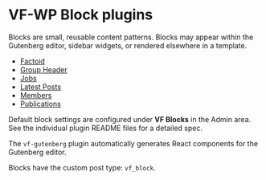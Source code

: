 # VF-WP Block plugins

Blocks are small, reusable content patterns. Blocks may appear within the Gutenberg editor, sidebar widgets, or rendered elsewhere in a template.

* [Factoid](/wp-content/plugins/vf-factoid-block/README.md)
* [Group Header](/wp-content/plugins/vf-group-header-block/README.md)
* [Jobs](/wp-content/plugins/vf-jobs-block/README.md)
* [Latest Posts](/wp-content/plugins/vf-latest-posts-block/README.md)
* [Members](/wp-content/plugins/vf-members-block/README.md)
* [Publications](/wp-content/plugins/vf-publications-block/README.md)

Default block settings are configured under **VF Blocks** in the Admin area. See the individual plugin README files for a detailed spec.

The `vf-gutenberg` plugin automatically generates React components for the Gutenberg editor.

Blocks have the custom post type: `vf_block`.
